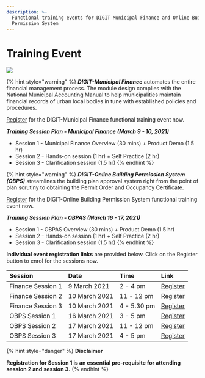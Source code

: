 ```yaml
---
description: >-
  Functional training events for DIGIT Municipal Finance and Online Building
  Permission System
---
```


# Training Event

![](https://gblobscdn.gitbook.com/assets%2F-MEQnEQWBZ6Gjip-3pEg%2F-MV-RuQRwXYY8g8dziPn%2F-MV-ST9H2CHEaxY5rWn0%2FDigit_municipal_finance_creatives-09%20%281%29.jpg?alt=media&token=1f13d0d5-5c32-45af-b9d1-caad556d0085)

{% hint style="warning" %}
_**DIGIT-Municipal Finance**_ automates the entire financial management process. The module design complies with the National Municipal Accounting Manual to help municipalities maintain financial records of urban local bodies in tune with established policies and procedures.

​[Register](https://us02web.zoom.us/webinar/register/WN_RS-SYWJfSHGjcquS_iCxZw) for the DIGIT-Municipal Finance functional training event now.

_**Training Session Plan - Municipal Finance \(March 9 - 10, 2021\)**_

* Session 1 - Municipal Finance Overview \(30 mins\) + Product Demo \(1.5 hr\)
* Session 2 - Hands-on session \(1 hr\) + Self Practice \(2 hr\)
* Session 3 - Clarification session \(1.5 hr\)
{% endhint %}

{% hint style="warning" %}
_**DIGIT-Online Building Permission System \(OBPS\)**_ streamlines the building plan approval system right from the point of plan scrutiny to obtaining the Permit Order and Occupancy Certificate.

​[Register](https://us02web.zoom.us/webinar/register/WN_KgbbqmZRRBeJlD6ylNlx-A) for the DIGIT-Online Building Permission System functional training event now.

_**Training Session Plan - OBPAS \(March 16 - 17, 2021\)**_

* Session 1 - OBPAS Overview \(30 mins\) + Product Demo \(1.5 hr\)
* Session 2 - Hands-on session \(1 hr\) + Self Practice \(2 hr\)
* Session 3 - Clarification session \(1.5 hr\)
{% endhint %}

**Individual event registration links** are provided below. Click on the Register button to enrol for the sessions now.

| **Session** | **Date** | **Time** | **Link** |
| :--- | :--- | :--- | :--- |
| Finance Session 1 | 9 March 2021 | 2 - 4 pm | ​[Register](https://us02web.zoom.us/webinar/register/WN_RS-SYWJfSHGjcquS_iCxZw)​ |
| Finance Session 2 | 10 March 2021 | 11 - 12 pm | ​[Register](https://us02web.zoom.us/webinar/register/WN_Htwrm_TaTvesjkhMRkgkdQ)​ |
| Finance Session 3 | 10 March 2021 | 4 - 5.30 pm | ​[Register](https://us02web.zoom.us/webinar/register/WN_YA8S-8zoSxOiwc_Xjf5A7Q)​ |
| OBPS Session 1 | 16 March 2021 | 3 - 5 pm | ​[Register](https://us02web.zoom.us/webinar/register/WN_KgbbqmZRRBeJlD6ylNlx-A)​ |
| OBPS Session 2 | 17 March 2021 | 11 - 12 pm | ​[Register](https://us02web.zoom.us/webinar/register/WN_J7hvrS2gSNugkVkdljLZBQ)​ |
| OBPS Session 3 | 17 March 2021 | 4 - 5 pm | ​[Register](https://us02web.zoom.us/webinar/register/WN_AQ-eoHJ6RZ2pVQjYRP3pOw)​ |

{% hint style="danger" %}
**Disclaimer**

**Registration for Session 1 is an essential pre-requisite for attending session 2 and session 3.**
{% endhint %}



